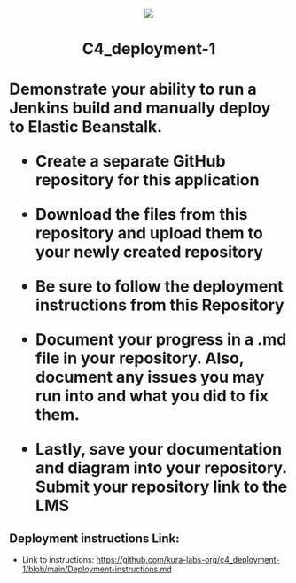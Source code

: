 <p align="center">
<img src="https://github.com/kura-labs-org/kuralabs_deployment_1/blob/main/Kuralogo.png">
</p>
<h1 align="center">C4_deployment-1<h1> 

Demonstrate your ability to run a Jenkins build and manually deploy to Elastic Beanstalk.

- Create a separate GitHub repository for this application 

- Download the files from this repository and upload them to your newly created repository 

- Be sure to follow the deployment instructions from this Repository  

- Document your progress in a .md file in your repository. Also, document any issues you may run into and what you did to fix them.

- Lastly, save your documentation and diagram into your repository. Submit your repository link to the LMS

## Deployment instructions Link:
-  Link to instructions: https://github.com/kura-labs-org/c4_deployment-1/blob/main/Deployment-instructions.md
